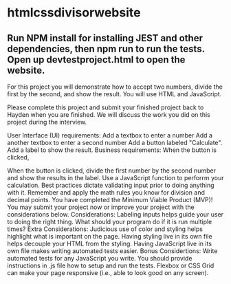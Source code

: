 # htmlcssdivisorwebsite

## Run NPM install for installing JEST and other dependencies, then npm run to run the tests.  Open up devtestproject.html to open the website.

For this project you will demonstrate how to accept two numbers, divide the first by the second, and show the result. You will use HTML and JavaScript.

Please complete this project and submit your finished project back to Hayden when you are finished. We will discuss the work you did on this project during the interview.

User Interface (UI) requirements:
Add a textbox to enter a number
Add a another textbox to enter a second number
Add a button labeled "Calculate".
Add a label to show the result.
Business requirements:
When the button is clicked,

When the button is clicked, divide the first number by the second number and show the results in the label.
Use a JavaScript function to perforrm your calculation.
Best practices dictate validating input prior to doing anything with it.
Remember and apply the math rules you know for division and decimal points.
You have completed the Minimum Viable Product (MVP)! You may submit your project now or improve your project with the considerations below.
Considerations:
Labeling inputs helps guide your user to doing the right thing.
What should your program do if it is run multiple times?
Extra Considerations:
Judicious use of color and styling helps highlight what is important on the page.
Having styling live in its own file helps decouple your HTML from the styling.
Having JavaScript live in its own file makes writing automated tests easier.
Bonus Considertions:
Write automated tests for any JavaScript you write. You should provide instructions in .js file how to setup and run the tests.
Flexbox or CSS Grid can make your page responsive (i.e., able to look good on any screen).
